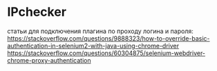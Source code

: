 # IPchecker

статьи для подключения плагина по проходу логина и пароля: 
https://stackoverflow.com/questions/9888323/how-to-override-basic-authentication-in-selenium2-with-java-using-chrome-driver
https://stackoverflow.com/questions/60304875/selenium-webdriver-chrome-proxy-authentication
